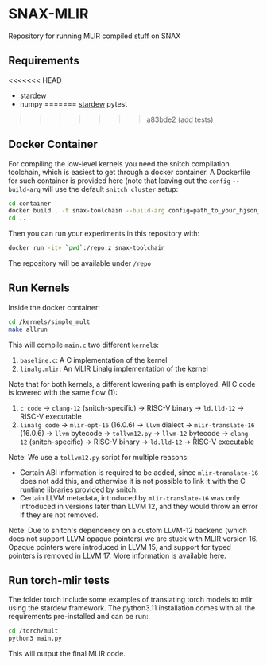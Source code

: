# SNAX-MLIR

Repository for running MLIR compiled stuff on SNAX

## Requirements

<<<<<<< HEAD
* [stardew](https://github.com/Groverkss/stardew)
* numpy
=======
[stardew](https://github.com/Groverkss/stardew)
pytest
>>>>>>> a83bde2 (add tests)

## Docker Container

For compiling the low-level kernels you need the snitch compilation toolchain, 
which is easiest to get through a docker container.
A Dockerfile for such container is provided here (note that leaving out the `config` `--build-arg` will use the default `snitch_cluster` setup:
```sh
cd container
docker build . -t snax-toolchain --build-arg config=path_to_your_hjson_file.hjson
cd ..
```
Then you can run your experiments in this repository with:
```sh
docker run -itv `pwd`:/repo:z snax-toolchain
```
The repository will be available under `/repo`

## Run Kernels

Inside the docker container:
```sh
cd /kernels/simple_mult
make allrun
```
This will compile `main.c` two different `kernel`s:

1. `baseline.c`: A C implementation of the kernel
2. `linalg.mlir`: An MLIR Linalg implementation of the kernel

Note that for both kernels, a different lowering path is employed.
All C code is lowered with the same flow (1):

1. `c code` -> `clang-12` (snitch-specific) -> RISC-V binary -> `ld.lld-12` -> RISC-V executable
2. `linalg code` -> `mlir-opt-16` (16.0.6) -> `llvm` dialect -> `mlir-translate-16` (16.0.6) -> `llvm` bytecode -> `tollvm12.py` -> `llvm-12` bytecode -> `clang-12` (snitch-specific) -> RISC-V binary -> `ld.lld-12` -> RISC-V executable

Note: We use a `tollvm12.py` script for multiple reasons:
* Certain ABI information is required to be added, since `mlir-translate-16` does not add this, and otherwise it is not possible to link it with the C runtime libraries provided by snitch.
* Certain LLVM metadata, introduced by `mlir-translate-16` was only introduced in versions later than LLVM 12, and they would throw an error if they are not removed.

Note: Due to snitch's dependency on a custom LLVM-12 backend (which does not support LLVM opaque pointers) we are stuck with MLIR version 16.
Opaque pointers were introduced in LLVM 15, and support for typed pointers is removed in LLVM 17. 
More information is available [here](https://llvm.org/docs/OpaquePointers.html). 
## Run torch-mlir tests

The folder torch include some examples of translating torch models to mlir using the stardew framework.
The python3.11 installation comes with all the requirements pre-installed and can be run:

```sh
cd /torch/mult
python3 main.py
```

This will output the final MLIR code.
